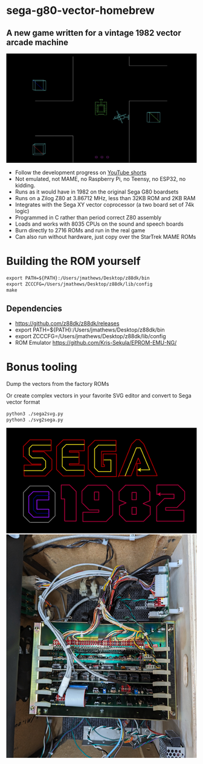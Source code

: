 # sega-g80-vector-homebrew

## A new game written for a vintage 1982 vector arcade machine

![screenshot](screenshot.jpg)
* Follow the development progress on [YouTube shorts](https://youtube.com/playlist?list=PL5WwuS3ViybqfLWkKmgaT5_N2kVawZYZk)
* Not emulated, not MAME, no Raspberry Pi, no Teensy, no ESP32, no kidding.
* Runs as it would have in 1982 on the original Sega G80 boardsets
* Runs on a Zilog Z80 at 3.86712 MHz, less than 32KB ROM and 2KB RAM
* Integrates with the Sega XY vector coprocessor (a two board set of 74k logic)
* Programmed in C rather than period correct Z80 assembly
* Loads and works with 8035 CPUs on the sound and speech boards
* Burn directly to 2716 ROMs and run in the real game
* Can also run without hardware, just copy over the StarTrek MAME ROMs

# Building the ROM yourself
```
export PATH=${PATH}:/Users/jmathews/Desktop/z88dk/bin
export ZCCCFG=/Users/jmathews/Desktop/z88dk/lib/config
make
```
## Dependencies
* https://github.com/z88dk/z88dk/releases
* export PATH=${PATH}:/Users/jmathews/Desktop/z88dk/bin
* export ZCCCFG=/Users/jmathews/Desktop/z88dk/lib/config
* ROM Emulator https://github.com/Kris-Sekula/EPROM-EMU-NG/

# Bonus tooling
Dump the vectors from the factory ROMs

Or create complex vectors in your favorite SVG editor and convert to Sega vector format
```
python3 ./sega2svg.py
python3 ./svg2sega.py
```

![screenshot](sega.png)
![screenshot](sega80boardset.jpg)

